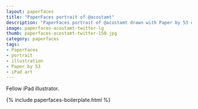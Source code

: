 ```yaml
---
layout: paperfaces
title: "PaperFaces portrait of @acostamt"
description: "PaperFaces portrait of @acostamt drawn with Paper by 53 on an iPad."
image: paperfaces-acostamt-twitter-lg
thumb: paperfaces-acostamt-twitter-150.jpg
category: paperfaces
tags: 
- PaperFaces
- portrait
- illustration
- Paper by 53
- iPad art
---
```


Fellow iPad illustrator.

{% include paperfaces-boilerplate.html %}